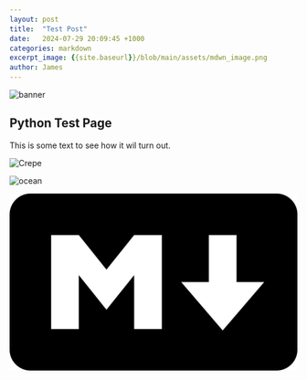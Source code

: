 ```yaml
---
layout: post
title:  "Test Post"
date:   2024-07-29 20:09:45 +1000
categories: markdown
excerpt_image: {{site.baseurl}}/blob/main/assets/mdwn_image.png
author: James 
---
```


![banner]({{site.baseurl}}/assets/mdwn_image.jpg)


## Python Test Page 

This is some text to see how it wil turn out.

![Crepe](https://s3-media3.fl.yelpcdn.com/bphoto/cQ1Yoa75m2yUFFbY2xwuqw/348s.jpg)



![ocean](https://images.hdqwalls.com/download/beautiful-sea-coast-hd-1920x1080.jpg)


![marks](../assets/mdwn_image.png)